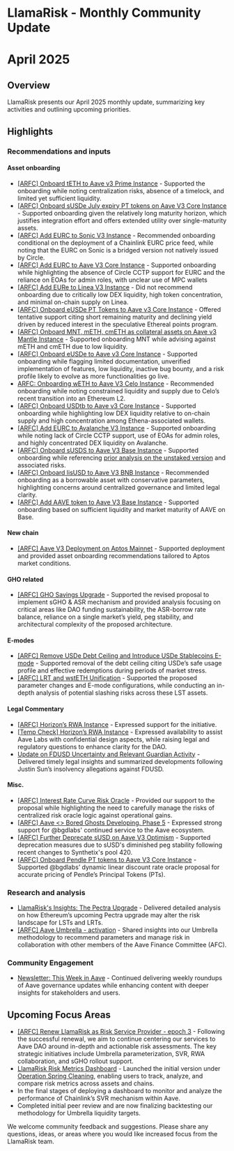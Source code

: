 # LlamaRisk - Monthly Community Update 

# April 2025

## Overview

LlamaRisk presents our April 2025 monthly update, summarizing key activities and outlining upcoming priorities.

## Highlights

### Recommendations and inputs

#### Asset onboarding
- [\[ARFC\] Onboard tETH to Aave v3 Prime Instance](https://governance.aave.com/t/arfc-onboard-teth-to-aave-v3-prime-instance/21873/5) - Supported the onboarding while noting centralization risks, absence of a timelock, and limited yet sufficient liquidity.
- [\[ARFC\] Onboard sUSDe July expiry PT tokens on Aave V3 Core Instance](https://governance.aave.com/t/arfc-onboard-susde-july-expiry-pt-tokens-on-aave-v3-core-instance/21878/3) - Supported onboarding given the relatively long maturity horizon, which justifies integration effort and offers extended utility over single-maturity assets.
- [\[ARFC\] Add EURC to Sonic V3 Instance](https://governance.aave.com/t/arfc-add-eurc-to-sonic-v3-instance/21835/4) - Recommended onboarding conditional on the deployment of a Chainlink EURC price feed, while noting that the EURC on Sonic is a bridged version not natively issued by Circle.
- [\[ARFC\] Add EURC to Aave V3 Core Instance](https://governance.aave.com/t/arfc-add-eurc-to-aave-v3-core-instance/21837/3) - Supported onboarding while highlighting the absence of Circle CCTP support for EURC and the reliance on EOAs for admin roles, with unclear use of MPC wallets
- [\[ARFC\] Add EURe to Linea V3 Instance](https://governance.aave.com/t/arfc-add-eure-to-linea-v3-instance/21840/3) - Did not recommend onboarding due to critically low DEX liquidity, high token concentration, and minimal on-chain supply on Linea.
- [\[ARFC\] Onboard eUSDe PT Tokens to Aave v3 Core Instance](https://governance.aave.com/t/arfc-onboard-eusde-pt-tokens-to-aave-v3-core-instance/21767/4) - Offered tentative support citing short remaining maturity and declining yield driven by reduced interest in the speculative Ethereal points program.
- [\[ARFC\] Onboard MNT, mETH, cmETH as collateral assets on Aave v3 Mantle Instance](https://governance.aave.com/t/arfc-onboard-mnt-meth-cmeth-as-collateral-assets-on-aave-v3-mantle-instance/21772/2) - Supported onboarding MNT while advising against mETH and cmETH due to low liquidity.
- [\[ARFC\] Onboard eUSDe to Aave v3 Core Instance](https://governance.aave.com/t/arfc-onboard-eusde-to-aave-v3-core-instance/21766/2) - Supported onboarding while flagging limited documentation, unverified implementation of features, low liquidity, inactive bug bounty, and a risk profile likely to evolve as more functionalities go live.
- [ARFC: Onboarding wETH to Aave V3 Celo Instance](https://governance.aave.com/t/arfc-onboarding-weth-to-aave-v3-celo-instance/21750/2) - Recommended onboarding while noting constrained liquidity and supply due to Celo’s recent transition into an Ethereum L2.
- [\[ARFC\] Onboard USDtb to Aave v3 Core Instance](https://governance.aave.com/t/arfc-onboard-usdtb-to-aave-v3-core-instance/21746/2) - Supported onboarding while highlighting low DEX liquidity relative to on-chain supply and high concentration among Ethena-associated wallets.
- [\[ARFC\] Add EURC to Avalanche V3 Instance](https://governance.aave.com/t/arfc-add-eurc-to-avalanche-v3-instance/21734/3) - Supported onboarding while noting lack of Circle CCTP support, use of EOAs for admin roles, and highly concentrated DEX liquidity on Avalanche.
- [\[ARFC\] Onboard sUSDS to Aave V3 Base Instance](https://governance.aave.com/t/arfc-onboard-susds-to-aave-v3-base-instance/21741/3) - Supported onboarding while referencing [prior analysis on the unstaked version](https://governance.aave.com/t/temp-check-onboard-usds-and-susds-to-aave-v3/18806/8) and associated risks.
- [\[ARFC\] Onboard lisUSD to Aave V3 BNB Instance](https://governance.aave.com/t/arfc-onboard-lisusd-to-aave-v3-bnb-instance/21571/2) - Recommended onboarding as a borrowable asset with conservative parameters, highlighting concerns around centralized governance and limited legal clarity.
- [\[ARFC\] Add AAVE token to Aave V3 Base Instance](https://governance.aave.com/t/arfc-add-aave-token-to-aave-v3-base-instance/21105/5) - Supported onboarding based on sufficient liquidity and market maturity of AAVE on Base.

#### New chain
- [\[ARFC\] Aave V3 Deployment on Aptos Mainnet](https://governance.aave.com/t/arfc-aave-v3-deployment-on-aptos-mainnet/21823/3) - Supported deployment and provided asset onboarding recommendations tailored to Aptos market conditions.

#### GHO related
- [\[ARFC\] GHO Savings Upgrade](https://governance.aave.com/t/arfc-gho-savings-upgrade/21680/3) - Supported the revised proposal to implement sGHO & ASR mechanism and provided analysis focusing on critical areas like DAO funding sustainability, the ASR-borrow rate balance, reliance on a single market’s yield, peg stability, and architectural complexity of the proposed architecture.

#### E-modes
- [\[ARFC\] Remove USDe Debt Ceiling and Introduce USDe Stablecoins E-mode](https://governance.aave.com/t/arfc-remove-usde-debt-ceiling-and-introduce-usde-stablecoins-e-mode/21876/2) -  Supported removal of the debt ceiling citing USDe’s safe usage profile and effective redemptions during periods of market stress.
- [\[ARFC\] LRT and wstETH Unification](https://governance.aave.com/t/arfc-lrt-and-wsteth-unification/21739/2) - Supported the proposed parameter changes and E-mode configurations, while conducting an in-depth analysis of potential slashing risks across these LST assets.

#### Legal Commentary
- [\[ARFC\] Horizon’s RWA Instance](https://governance.aave.com/t/arfc-horizon-s-rwa-instance/21898/4) - Expressed support for the initiative.
- [\[Temp Check\] Horizon’s RWA Instance](https://governance.aave.com/t/temp-check-horizon-s-rwa-instance/21740/13) - Expressed availability to assist Aave Labs with confidential design aspects, while raising legal and regulatory questions to enhance clarity for the DAO.
- [Update on FDUSD Uncertainty and Relevant Guardian Activity](https://governance.aave.com/t/update-on-fdusd-uncertainty-and-relevant-guardian-activity/21669/2) - Delivered timely legal insights and summarized developments following Justin Sun’s insolvency allegations against FDUSD.

#### Misc.
- [\[ARFC\] Interest Rate Curve Risk Oracle](https://governance.aave.com/t/arfc-interest-rate-curve-risk-oracle/21900/2) - Provided our support to the proposal while highlighting the need to carefully manage the risks of centralized risk oracle logic against operational gains. 
- [\[ARFC\] Aave <> Bored Ghosts Developing. Phase 5](https://governance.aave.com/t/arfc-aave-bored-ghosts-developing-phase-5/21803/7) - Expressed strong support for @bgdlabs' continued service to the Aave ecosystem.
- [\[ARFC\] Further Deprecate sUSD on Aave V3 Optimism](https://governance.aave.com/t/arfc-further-deprecate-susd-on-aave-v3-optimism/21770/2) - Supported deprecation measures due to sUSD's diminished peg stability following recent changes to Synthetix's pool 420.
- [\[ARFC\] Onboard Pendle PT tokens to Aave V3 Core Instance](https://governance.aave.com/t/arfc-onboard-pendle-pt-tokens-to-aave-v3-core-instance/20541/8) - Supported @bgdlabs’ dynamic linear discount rate oracle proposal for accurate pricing of Pendle’s Principal Tokens (PTs).

### Research and analysis
- [LlamaRisk's Insights: The Pectra Upgrade](https://governance.aave.com/t/llamarisks-insights-the-pectra-upgrade/21829) - Delivered detailed analysis on how Ethereum’s upcoming Pectra upgrade may alter the risk landscape for LSTs and LRTs.
- [\[ARFC\] Aave Umbrella - activation](https://governance.aave.com/t/arfc-aave-umbrella-activation/21521/22) - Shared insights into our Umbrella methodology to recommend parameters and manage risk in collaboration with other members of the Aave Finance Committee (AFC).

### Community Engagement
- [Newsletter: This Week in Aave](https://x.com/aaveweekly) - Continued delivering weekly roundups of Aave governance updates while enhancing content with deeper insights for stakeholders and users.

## Upcoming Focus Areas
- [\[ARFC\] Renew LlamaRisk as Risk Service Provider - epoch 3](https://governance.aave.com/t/arfc-renew-llamarisk-as-risk-service-provider-epoch-3/21666) - Following the successful renewal, we aim to continue centering our services to Aave DAO around in-depth and actionable risk assessments. The key strategic initiatives include Umbrella parameterization, SVR, RWA collaboration, and sGHO rollout support.
- [LlamaRisk Risk Metrics Dashboard](https://score.llamarisk.com/) - Launched the initial version under [Operation Spring Cleaning](https://www.llamarisk.com/research/spring-cleaning), enabling users to track, analyze, and compare risk metrics across assets and chains.
- In the final stages of deploying a dashboard to monitor and analyze the performance of Chainlink’s SVR mechanism within Aave.
- Completed initial peer review and are now finalizing backtesting our methodology for Umbrella liquidity targets.

We welcome community feedback and suggestions. Please share any questions, ideas, or areas where you would like increased focus from the LlamaRisk team.